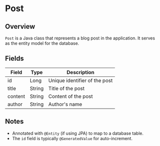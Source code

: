 # Post

## Overview
`Post` is a Java class that represents a blog post in the application.
It serves as the entity model for the database.

## Fields
| Field   | Type   | Description                   |
|---------|--------|-------------------------------|
| id      | Long   | Unique identifier of the post |
| title   | String | Title of the post             |
| content | String | Content of the post           |
| author  | String | Author's name                 |

## Notes
- Annotated with `@Entity` (if using JPA) to map to a database table.
- The `id` field is typically `@GeneratedValue` for auto-increment.
